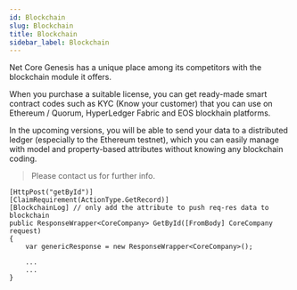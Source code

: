 ```yaml
---
id: Blockchain
slug: Blockchain
title: Blockchain
sidebar_label: Blockchain
---
```


Net Core Genesis has a unique place among its competitors with the blockchain module it offers.

When you purchase a suitable license, you can get ready-made smart contract codes such as KYC (Know your customer) that you can use on Ethereum / Quorum, HyperLedger Fabric and EOS blockhain platforms.

In the upcoming versions, you will be able to send your data to a distributed ledger (especially to the Ethereum testnet), which you can easily manage with model and property-based attributes without knowing any blockchain coding.

> Please contact us for further info.

```
[HttpPost("getById")]
[ClaimRequirement(ActionType.GetRecord)]
[BlockchainLog] // only add the attribute to push req-res data to blockchain
public ResponseWrapper<CoreCompany> GetById([FromBody] CoreCompany request)
{
    var genericResponse = new ResponseWrapper<CoreCompany>();

    ...
    ...
}
```
